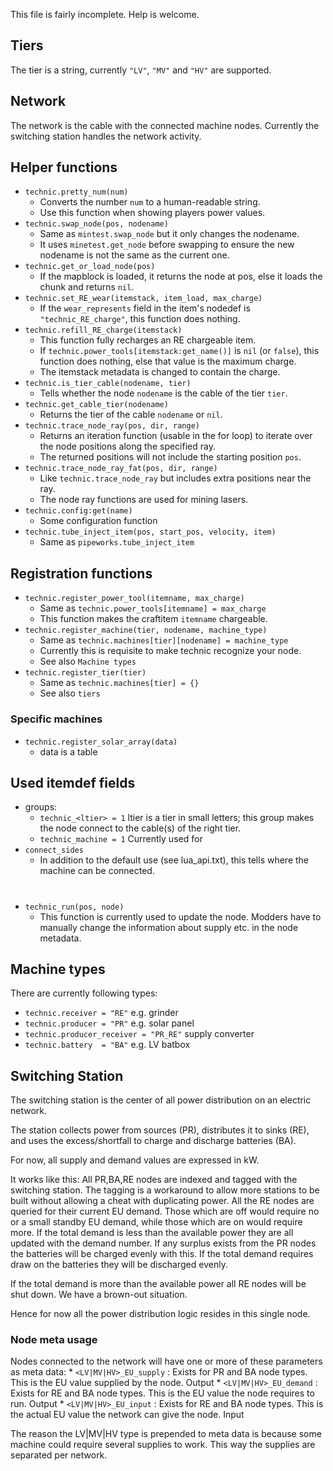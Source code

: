 This file is fairly incomplete. Help is welcome.

Tiers
-----
The tier is a string, currently `"LV"`, `"MV"` and `"HV"` are supported.

Network
-------
The network is the cable with the connected machine nodes. Currently the
switching station handles the network activity.

Helper functions
----------------
* `technic.pretty_num(num)`
	* Converts the number `num` to a human-readable string.
	* Use this function when showing players power values.
* `technic.swap_node(pos, nodename)`
	* Same as `mintest.swap_node` but it only changes the nodename.
	* It uses `minetest.get_node` before swapping to ensure the new nodename
	  is not the same as the current one.
* `technic.get_or_load_node(pos)`
	* If the mapblock is loaded, it returns the node at pos,
	  else it loads the chunk and returns `nil`.
* `technic.set_RE_wear(itemstack, item_load, max_charge)`
	* If the `wear_represents` field in the item's nodedef is
	  `"technic_RE_charge"`, this function does nothing.
* `technic.refill_RE_charge(itemstack)`
	* This function fully recharges an RE chargeable item.
	* If `technic.power_tools[itemstack:get_name()]` is `nil` (or `false`), this
	  function does nothing, else that value is the maximum charge.
	* The itemstack metadata is changed to contain the charge.
* `technic.is_tier_cable(nodename, tier)`
	* Tells whether the node `nodename` is the cable of the tier `tier`.
* `technic.get_cable_tier(nodename)`
	* Returns the tier of the cable `nodename` or `nil`.
* `technic.trace_node_ray(pos, dir, range)`
	* Returns an iteration function (usable in the for loop) to iterate over the
	  node positions along the specified ray.
	* The returned positions will not include the starting position `pos`.
* `technic.trace_node_ray_fat(pos, dir, range)`
	* Like `technic.trace_node_ray` but includes extra positions near the ray.
	* The node ray functions are used for mining lasers.
* `technic.config:get(name)`
	* Some configuration function
* `technic.tube_inject_item(pos, start_pos, velocity, item)`
	* Same as `pipeworks.tube_inject_item`

Registration functions
----------------------
* `technic.register_power_tool(itemname, max_charge)`
	* Same as `technic.power_tools[itemname] = max_charge`
	* This function makes the craftitem `itemname` chargeable.
* `technic.register_machine(tier, nodename, machine_type)`
	* Same as `technic.machines[tier][nodename] = machine_type`
	* Currently this is requisite to make technic recognize your node.
	* See also `Machine types`
* `technic.register_tier(tier)`
	* Same as `technic.machines[tier] = {}`
	* See also `tiers`

### Specific machines
* `technic.register_solar_array(data)`
	* data is a table

Used itemdef fields
-------------------
* groups:
	* `technic_<ltier> = 1` ltier is a tier in small letters; this group makes
	  the node connect to the cable(s) of the right tier.
	* `technic_machine = 1` Currently used for
* `connect_sides`
	* In addition to the default use (see lua_api.txt), this tells where the
	  machine can be connected.
#
#
* `technic_run(pos, node)`
	* This function is currently used to update the node.
	  Modders have to manually change the information about supply etc. in the
	  node metadata.

Machine types
-------------
There are currently following types:
* `technic.receiver = "RE"` e.g. grinder
* `technic.producer = "PR"` e.g. solar panel
* `technic.producer_receiver = "PR_RE"` supply converter
* `technic.battery  = "BA"` e.g. LV batbox

Switching Station
-----------------
The switching station is the center of all power distribution on an electric
network.

The station collects power from sources (PR), distributes it to sinks (RE),
and uses the excess/shortfall to charge and discharge batteries (BA).

For now, all supply and demand values are expressed in kW.

It works like this:
 All PR,BA,RE nodes are indexed and tagged with the switching station.
The tagging is a workaround to allow more stations to be built without allowing
a cheat with duplicating power.
 All the RE nodes are queried for their current EU demand. Those which are off
would require no or a small standby EU demand, while those which are on would
require more.
If the total demand is less than the available power they are all updated with
the demand number.
If any surplus exists from the PR nodes the batteries will be charged evenly
with this.
If the total demand requires draw on the batteries they will be discharged
evenly.

If the total demand is more than the available power all RE nodes will be shut
down. We have a brown-out situation.

Hence for now all the power distribution logic resides in this single node.

### Node meta usage
Nodes connected to the network will have one or more of these parameters as meta
data:
	* `<LV|MV|HV>_EU_supply` : Exists for PR and BA node types.
	This is the EU value supplied by the node. Output
	* `<LV|MV|HV>_EU_demand` : Exists for RE and BA node types.
	This is the EU value the node requires to run. Output
	* `<LV|MV|HV>_EU_input`  : Exists for RE and BA node types.
	This is the actual EU value the network can give the node. Input

The reason the LV|MV|HV type is prepended to meta data is because some machine
could require several supplies to work.
This way the supplies are separated per network.
